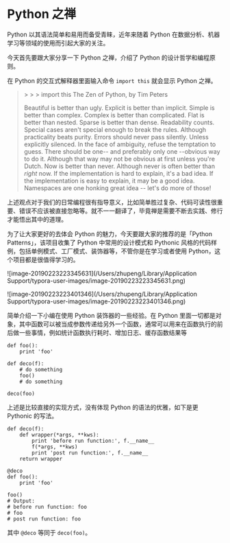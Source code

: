 # Python 之禅

Python 以其语法简单和易用而备受青睐，近年来随着 Python 在数据分析、机器学习等领域的使用而引起大家的关注。

今天首先要跟大家分享一下 Python 之禅，介绍了 Python 的设计哲学和编程原则。

在 Python 的交互式解释器里面输入命令 `import this` 就会显示 Python 之禅。

> \> \> \> import this
> The Zen of Python, by Tim Peters
>
> Beautiful is better than ugly.
> Explicit is better than implicit.
> Simple is better than complex.
> Complex is better than complicated.
> Flat is better than nested.
> Sparse is better than dense.
> Readability counts.
> Special cases aren't special enough to break the rules.
> Although practicality beats purity.
> Errors should never pass silently.
> Unless explicitly silenced.
> In the face of ambiguity, refuse the temptation to guess.
> There should be one-- and preferably only one --obvious way to do it.
> Although that way may not be obvious at first unless you're Dutch.
> Now is better than never.
> Although never is often better than *right* now.
> If the implementation is hard to explain, it's a bad idea.
> If the implementation is easy to explain, it may be a good idea.
> Namespaces are one honking great idea -- let's do more of those!

上述观点对于我们的日常编程很有指导意义，比如简单胜过复杂、代码可读性很重要、错误不应该被直接忽略等。就不一一翻译了，毕竟禅是需要不断去实践、修行才能悟出其中的道理。

为了让大家更好的去体会 Python 的魅力，今天要跟大家的推荐的是「Python Patterns」，该项目收集了 Python 中常用的设计模式和 Pythonic 风格的代码样例，包括单例模式、工厂模式、装饰器等，不管你是在学习或者使用 Python，这个项目都是很值得学习的。

![image-20190223223345631](/Users/zhupeng/Library/Application Support/typora-user-images/image-20190223223345631.png)

![image-20190223223401346](/Users/zhupeng/Library/Application Support/typora-user-images/image-20190223223401346.png)

简单介绍一下小编在使用 Python 装饰器的一些经验。在 Python 里面一切都是对象，其中函数可以被当成参数传递给另外一个函数，通常可以用来在函数执行的前后做一些事情，例如统计函数执行耗时、增加日志、缓存函数结果等

```
def foo():
    print 'foo'
    
def deco(f):
    # do something
    foo()
    # do something
    
deco(foo)
```

上述是比较直接的实现方式，没有体现 Python 的语法的优雅，如下是更 Pythonic 的写法。

```
def deco(f):
    def wrapper(*args, **kws):
        print 'before run function:', f.__name__
        f(*args, **kws)
        print 'post run function:', f.__name__
    return wrapper

@deco
def foo():
    print 'foo'
    
foo()
# Output:
# before run function: foo
# foo
# post run function: foo
```

其中 `@deco` 等同于 `deco(foo)`。